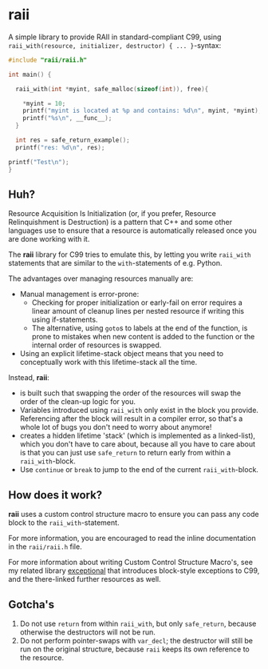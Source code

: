 # **raii**

A simple library to provide RAII in standard-compliant C99, using `raii_with(resource, initializer, destructor) { ... }`-syntax:

```C
#include "raii/raii.h"

int main() {

  raii_with(int *myint, safe_malloc(sizeof(int)), free){

    *myint = 10;
    printf("myint is located at %p and contains: %d\n", myint, *myint);
    printf("%s\n", __func__);
  }

  int res = safe_return_example();
  printf("res: %d\n", res);

printf("Test\n");
}

```


## Huh?

Resource Acquisition Is Initialization (or, if you prefer, Resource Relinquishment is Destruction) 
is a pattern that C++ and some other languages use to ensure that a resource is automatically released once you are done
working with it.

The **raii** library for C99 tries to emulate this, by letting you write `raii_with` statements 
that are similar to the `with`-statements of e.g. Python.

The advantages over managing resources manually are:

- Manual management is error-prone:
  - Checking for proper initialization or early-fail on error requires a linear amount of cleanup lines per nested resource if writing this using if-statements.
  - The alternative, using `goto`s to labels at the end of the function, is prone to mistakes when new content is added to the function or the internal order of resources is swapped.
- Using an explicit lifetime-stack object means that you need to conceptually work with this lifetime-stack all the time.

Instead, **raii**:
- is built such that swapping the order of the resources will swap the order of the clean-up logic for you.
- Variables introduced using `raii_with` only exist in the block you provide. Referencing after the block will result in a compiler error, so that's a whole lot of bugs you don't need to worry about anymore!
- creates a hidden lifetime 'stack' (which is implemented as a linked-list), which you don't have to care about, because all you have to care about 
is that you can just use `safe_return` to return early from within a `raii_with`-block.
- Use `continue` or `break` to jump to the end of the current `raii_with`-block.

## How does it work?

**raii** uses a custom control structure macro to ensure you can pass any code block to the `raii_with`-statement.

For more information, you are encouraged to read the inline documentation in the `raii/raii.h` file.

For more information about writing Custom Control Structure Macro's, see my related library [exceptional](https://github.com/Qqwy/c_exceptional#how-does-it-work-or-demystifying-the-black-magic) that introduces block-style exceptions to C99,
and the there-linked further resources as well.


## Gotcha's 

1. Do not use `return` from within `raii_with`, but only `safe_return`, because otherwise the destructors will not be run.
2. Do not perform pointer-swaps with `var_decl`; the destructor will still be run on the original structure, because `raii` keeps its own reference to the resource.


